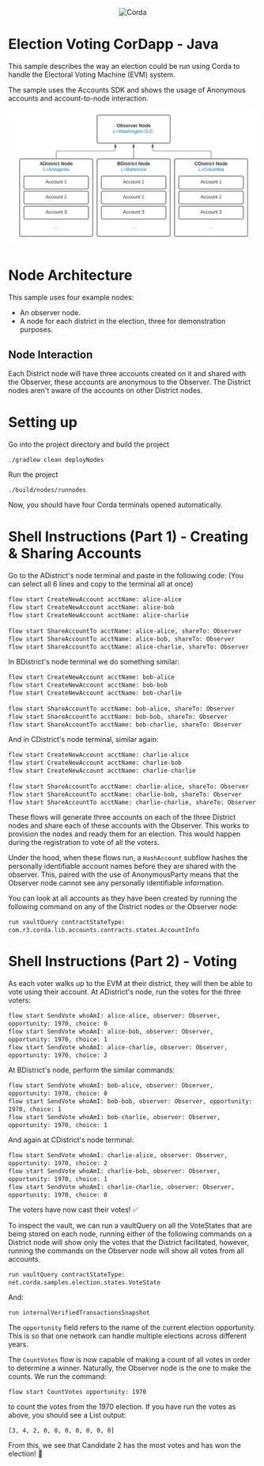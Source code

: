 <p align="center">
  <img src="https://www.corda.net/wp-content/uploads/2016/11/fg005_corda_b.png" alt="Corda" width="500">
</p>

# Election Voting CorDapp - Java 

This sample describes the way an election could be run using Corda to handle the Electoral Voting Machine (EVM) system.

The sample uses the Accounts SDK and shows the usage of Anonymous accounts and account-to-node interaction.

<p align="center">
  <img src="./Node_Visualisation.png" alt="Corda" width="500">
</p>

# Node Architecture
This sample uses four example nodes:
- An observer node.
- A node for each district in the election, three for demonstration purposes.

## Node Interaction
Each District node will have three accounts created on it and shared with the Observer, these accounts are anonymous to the Observer.
The District nodes aren't aware of the accounts on other District nodes.


# Setting up
Go into the project directory and build the project
```
./gradlew clean deployNodes
```
Run the project
```
./build/nodes/runnodes
```
Now, you should have four Corda terminals opened automatically.


# Shell Instructions (Part 1) - Creating & Sharing Accounts
Go to the ADistrict's node terminal and paste in the following code: (You can select all 6 lines and copy to the terminal all at once)
```
flow start CreateNewAccount acctName: alice-alice
flow start CreateNewAccount acctName: alice-bob
flow start CreateNewAccount acctName: alice-charlie

flow start ShareAccountTo acctName: alice-alice, shareTo: Observer
flow start ShareAccountTo acctName: alice-bob, shareTo: Observer
flow start ShareAccountTo acctName: alice-charlie, shareTo: Observer
```
In BDistrict's node terminal we do something similar:
```
flow start CreateNewAccount acctName: bob-alice
flow start CreateNewAccount acctName: bob-bob
flow start CreateNewAccount acctName: bob-charlie

flow start ShareAccountTo acctName: bob-alice, shareTo: Observer
flow start ShareAccountTo acctName: bob-bob, shareTo: Observer
flow start ShareAccountTo acctName: bob-charlie, shareTo: Observer
```
And in CDistrict's node terminal, similar again:
```
flow start CreateNewAccount acctName: charlie-alice
flow start CreateNewAccount acctName: charlie-bob
flow start CreateNewAccount acctName: charlie-charlie

flow start ShareAccountTo acctName: charlie-alice, shareTo: Observer
flow start ShareAccountTo acctName: charlie-bob, shareTo: Observer
flow start ShareAccountTo acctName: charlie-charlie, shareTo: Observer
```
These flows will generate three accounts on each of the three District nodes and share each of these accounts with the Observer.
This works to provision the nodes and ready them for an election. This would happen during the registration to vote of all the voters.

Under the hood, when these flows run, a `HashAccount` subflow hashes the personally identifiable account names before they are shared with the observer.
This, paired with the use of AnonymousParty means that the Observer node cannot see any personally identifiable information.


You can look at all accounts as they have been created by running the following command on any of the District nodes or the Observer node:
```
run vaultQuery contractStateType: com.r3.corda.lib.accounts.contracts.states.AccountInfo
```

# Shell Instructions (Part 2) - Voting
As each voter walks up to the EVM at their district, they will then be able to vote using their account.
At ADistrict's node, run the votes for the three voters:
```
flow start SendVote whoAmI: alice-alice, observer: Observer, opportunity: 1970, choice: 0
flow start SendVote whoAmI: alice-bob, observer: Observer, opportunity: 1970, choice: 1
flow start SendVote whoAmI: alice-charlie, observer: Observer, opportunity: 1970, choice: 2
```
At BDistrict's node, perform the similar commands:
```
flow start SendVote whoAmI: bob-alice, observer: Observer, opportunity: 1970, choice: 0
flow start SendVote whoAmI: bob-bob, observer: Observer, opportunity: 1970, choice: 1
flow start SendVote whoAmI: bob-charlie, observer: Observer, opportunity: 1970, choice: 1
```
And again at CDistrict's node terminal:
```
flow start SendVote whoAmI: charlie-alice, observer: Observer, opportunity: 1970, choice: 2
flow start SendVote whoAmI: charlie-bob, observer: Observer, opportunity: 1970, choice: 1
flow start SendVote whoAmI: charlie-charlie, observer: Observer, opportunity: 1970, choice: 0 
```

The voters have now cast their votes! ✅ 

To inspect the vault, we can run a vaultQuery on all the VoteStates that are being stored on each node, running either of the following commands
on a District node will show only the votes that the District facilitated, however, running the commands on the Observer node will show all votes from all accounts.
```
run vaultQuery contractStateType: net.corda.samples.election.states.VoteState
```
And:
```
run internalVerifiedTransactionsSnapshot
```
The `opportunity` field refers to the name of the current election opportunity. This is so that one network can handle multiple elections across different years.

The `CountVotes` flow is now capable of making a count of all votes in order to determine a winner. Naturally, the Observer node is the one to make the counts.
We run the command:
```
flow start CountVotes opportunity: 1970
```
to count the votes from the 1970 election.
If you have run the votes as above, you should see a List output:
```
[3, 4, 2, 0, 0, 0, 0, 0, 0, 0]
```
From this, we see that Candidate 2 has the most votes and has won the election! 🏁